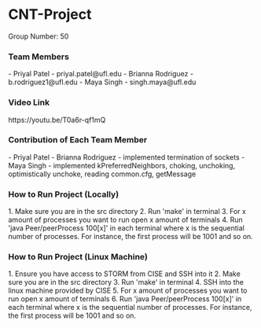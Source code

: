 # CNT-Project
Group Number: 50

<h3>Team Members</h3>
- Priyal Patel - priyal.patel@ufl.edu
- Brianna Rodriguez - b.rodriguez1@ufl.edu
- Maya Singh - singh.maya@ufl.edu

<h3> Video Link </h3>
https://youtu.be/T0a6r-qf1mQ

<h3>Contribution of Each Team Member</h3>
- Priyal Patel
- Brianna Rodriguez - implemented termination of sockets
- Maya Singh - implemented kPreferredNeighbors, choking, unchoking, optimistically unchoke, reading common.cfg, getMessage

<h3>How to Run Project (Locally)</h3>
1. Make sure you are in the src directory
2. Run 'make' in terminal
3. For x amount of processes you want to run open x amount of terminals
4. Run 'java Peer/peerProcess 100[x]' in each terminal where x is the sequential number of processes. For instance, the first process will be 1001 and so on.

<h3>How to Run Project (Linux Machine)</h3>
1. Ensure you have access to STORM from CISE and SSH into it
2. Make sure you are in the src directory
3. Run 'make' in terminal
4. SSH into the linux machine provided by CISE
5. For x amount of processes you want to run open x amount of terminals
6. Run 'java Peer/peerProcess 100[x]' in each terminal where x is the sequential number of processes. For instance, the first process will be 1001 and so on.


